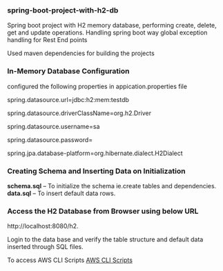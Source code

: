 
### spring-boot-project-with-h2-db
Spring boot project with H2 memory database, performing create, delete, get and update operations. 
Handling spring boot way global exception handling for Rest End points

Used maven dependencies for building the projects
### In-Memory Database Configuration
configured the following properties in appication.properties file

spring.datasource.url=jdbc:h2:mem:testdb

spring.datasource.driverClassName=org.h2.Driver

spring.datasource.username=sa

spring.datasource.password=

spring.jpa.database-platform=org.hibernate.dialect.H2Dialect

### Creating Schema and Inserting Data on Initialization
**schema.sql** – To initialize the schema ie.create tables and dependencies.
**data.sql** – To insert default data rows.

### Access the H2 Database from Browser using below URL

http://localhost:8080/h2.

Login to the data base and verify the table structure and default data inserted through SQL files.


To access AWS CLI Scripts
[AWS CLI Scripts](https://github.com/syamvema/UTSampleTest/blob/main/AwsCli.txt)
